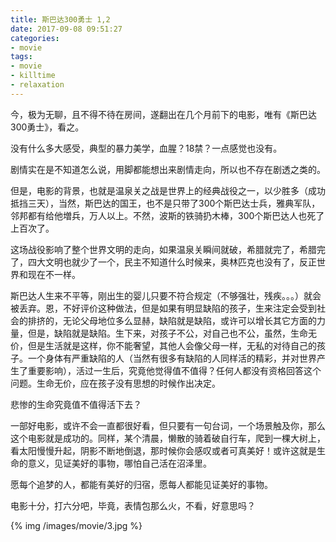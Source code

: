 ```yaml
---
title: 斯巴达300勇士 1,2
date: 2017-09-08 09:51:27
categories:
- movie
tags:
- movie
- killtime
- relaxation
---
```

今，极为无聊，且不得不待在房间，遂翻出在几个月前下的电影，唯有《斯巴达300勇士》，看之。

没有什么多大感受，典型的暴力美学，血腥？18禁？一点感觉也没有。

<!--more-->

剧情实在是不知道怎么说，用脚都能想出来剧情走向，所以也不存在剧透之类的。

但是，电影的背景，也就是温泉关之战是世界上的经典战役之一，以少胜多（成功抵挡三天），当然，斯巴达的国王，也不是只带了300个斯巴达士兵，雅典军队，邻邦都有给他増兵，万人以上。不然，波斯的铁骑扔木棒，300个斯巴达人也死了上百次了。

这场战役影响了整个世界文明的走向，如果温泉关瞬间就破，希腊就完了，希腊完了，四大文明也就少了一个，民主不知道什么时候来，奥林匹克也没有了，反正世界和现在不一样。

斯巴达人生来不平等，刚出生的婴儿只要不符合规定（不够强壮，残疾。。。）就会被丢弃。恩，不好评价这种做法，但是如果有明显缺陷的孩子，生来注定会受到社会的排挤的，无论父母地位多么显赫，缺陷就是缺陷，或许可以增长其它方面的力量，但是，缺陷就是缺陷。生下来，对孩子不公，对自己也不公，虽然，生命无价，但是生活就是这样，你不能奢望，其他人会像父母一样，无私的对待自己的孩子。一个身体有严重缺陷的人（当然有很多有缺陷的人同样活的精彩，并对世界产生了重要影响），活过一生后，究竟他觉得值不值得？任何人都没有资格回答这个问题。生命无价，应在孩子没有思想的时候作出决定。

悲惨的生命究竟值不值得活下去？

一部好电影，或许不会一直都很好看，但只要有一句台词，一个场景触及你，那么这个电影就是成功的。同样，某个清晨，懒散的骑着破自行车，爬到一棵大树上，看太阳慢慢升起，阴影不断地倒退，那时候你会感叹或者可真美好！或许这就是生命的意义，见证美好的事物，哪怕自己活在沼泽里。

愿每个追梦的人，都能有美好的归宿，愿每人都能见证美好的事物。

电影十分，打六分吧，毕竟，表情包那么火，不看，好意思吗？

{% img /images/movie/3.jpg %}